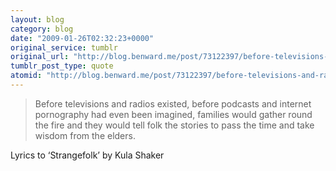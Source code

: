 ```yaml
---
layout: blog
category: blog
date: "2009-01-26T02:32:23+0000"
original_service: tumblr
original_url: "http://blog.benward.me/post/73122397/before-televisions-and-radios-existed-before"
tumblr_post_type: quote
atomid: "http://blog.benward.me/post/73122397/before-televisions-and-radios-existed-before"
---
```

> Before televisions and radios existed, before podcasts and internet pornography had even been imagined, families would gather round the fire and they would tell folk the stories to pass the time and take wisdom from the elders.

Lyrics to ‘Strangefolk’ by Kula Shaker